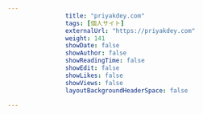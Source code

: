 ---
                title: "priyakdey.com"
                tags: [個人サイト]
                externalUrl: "https://priyakdey.com"
                weight: 141
                showDate: false
                showAuthor: false
                showReadingTime: false
                showEdit: false
                showLikes: false
                showViews: false
                layoutBackgroundHeaderSpace: false
                ---

